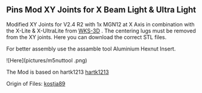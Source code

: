 <h2>Pins Mod XY Joints for X Beam Light & Ultra Light</h2>

Modified XY Joints for V2.4 R2 with 1x MGN12 at X Axis in combination with the X-Lite & X-UltraLite from [WKS-3D](https://wks-3d.de/) .
The centering lugs must be removed from the XY joints. Here you can download the correct STL files.

For better assembly use the assamble tool Aluminium Hexnut Insert.

![Here](pictures/m5nuttool .png)

The Mod is based on hartk1213 
[hartk1213](https://github.com/hartk1213/MISC/tree/main/Voron%20Mods/Voron%202-Trident/2.4/Voron2.4_Trident_Pins_Mod)

Origin of Files:
[kostja89](https://github.com/kostja89/WKS-3D)	